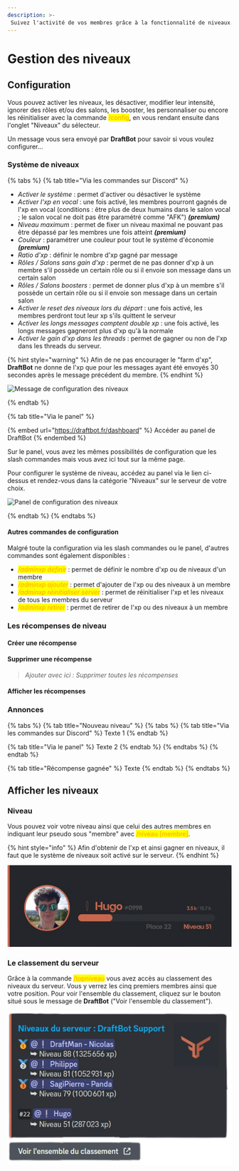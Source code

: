```yaml
---
description: >-
 Suivez l'activité de vos membres grâce à la fonctionnalité de niveaux.
---
```

# Gestion des niveaux


## Configuration
Vous pouvez activer les niveaux, les désactiver, modifier leur intensité, ignorer des rôles et/ou des salons, les booster, les personnaliser ou encore les réinitialiser avec la commande <mark style="color:orange;">/config</mark>, en vous rendant ensuite dans l'onglet "Niveaux" du sélecteur.

Un message vous sera envoyé par **DraftBot** pour savoir si vous voulez configurer...
<!-- 
- Le système de niveaux
- Les récompenses de niveau
- L'annonce d'un nouveau niveau
- L'annonce d'une récompense gagnée -->

### Système de niveaux
{% tabs %}
{% tab title="Via les commandes sur Discord" %}
* *Activer le système* : permet d'activer ou désactiver le système
* *Activer l'xp en vocal* : une fois activé, les membres pourront gagnés de l'xp en vocal (conditions : être plus de deux humains dans le salon vocal ; le salon vocal ne doit pas être paramétré comme "AFK") ***(premium)***
* *Niveau maximum* : permet de fixer un niveau maximal ne pouvant pas être dépassé par les membres une fois atteint ***(premium)***
* *Couleur* : paramétrer une couleur pour tout le système d'économie ***(premium)***
* *Ratio d'xp* : définir le nombre d'xp gagné par message
* *Rôles / Salons sans gain d'xp* : permet de ne pas donner d'xp à un membre s'il possède un certain rôle ou si il envoie son message dans un certain salon
* *Rôles / Salons boosters* : permet de donner plus d'xp à un membre s'il possède un certain rôle ou si il envoie son message dans un certain salon
* *Activer le reset des niveaux lors du départ* : une fois activé, les membres perdront tout leur xp s'ils quittent le serveur
* *Activer les longs messages comptent double xp* : une fois activé, les longs messages gagneront plus d'xp qu'à la normale
* *Activer le gain d'xp dans les threads* : permet de gagner ou non de l'xp dans les threads du serveur.

{% hint style="warning" %}
Afin de ne pas encourager le "farm d'xp", **DraftBot** ne donne de l'xp que pour les messages ayant été envoyés 30 secondes après le message précédent du membre.
{% endhint %}

![Message de configuration des niveaux](../.gitbook/assets/config_niveaux_syst%C3%A8me%20de%20niveaux.png)

{% endtab %}

{% tab title="Via le panel" %}

{% embed url="https://draftbot.fr/dashboard" %}
Accéder au panel de DraftBot
{% endembed %}

Sur le panel, vous avez les mêmes possibilités de configuration que les slash commandes mais vous avez ici tout sur la même page.

Pour configurer le système de niveau, accédez au panel via le lien ci-dessus et rendez-vous dans la catégorie "Niveaux" sur le serveur de votre choix.

![Panel de configuration des niveaux](../.gitbook/assets/config_niveaux_syst%C3%A8me%20de%20niveaux_panel.png)

{% endtab %}
{% endtabs %}

#### Autres commandes de configuration
Malgré toute la configuration via les slash commandes ou le panel, d'autres commandes sont également disponibles :
* *<mark style="color:orange;">/adminxp définir</mark>* : permet de définir le nombre d'xp ou de niveaux d'un membre
* *<mark style="color:orange;">/adminxp ajouter</mark>* : permet d'ajouter de l'xp ou des niveaux à un membre
* *<mark style="color:orange;">/adminxp réinitialiser server</mark>* : permet de réinitialiser l'xp et les niveaux de tous les membres du serveur
* *<mark style="color:orange;">/adminxp retirer</mark>* : permet de retirer de l'xp ou des niveaux à un membre

### Les récompenses de niveau
#### Créer une récompense

#### Supprimer une récompense
> *Ajouter avec ici : Supprimer toutes les récompenses*

#### Afficher les récompenses 


### Annonces
{% tabs %}
{% tab title="Nouveau niveau" %}
{% tabs %}
{% tab title="Via les commandes sur Discord" %}
Texte 1
{% endtab %}

{% tab title="Via le panel" %}
Texte 2
{% endtab %}
{% endtabs %}
{% endtab %}

{% tab title="Récompense gagnée" %}
Texte
{% endtab %}
{% endtabs %}



## Afficher les niveaux

### Niveau
Vous pouvez voir votre niveau ainsi que celui des autres membres en indiquant leur pseudo sous "membre" avec <mark style="color:orange;">/niveau \[membre]</mark>.

{% hint style="info" %}
Afin d'obtenir de l'xp et ainsi gagner en niveaux, il faut que le système de niveaux soit activé sur le serveur.
{% endhint %}

![Carte de niveau](../.gitbook/assets/niveau.png)

### Le classement du serveur
Grâce à la commande <mark style="color:orange;">/topniveau</mark> vous avez accès au classement des niveaux du serveur. Vous y verrez les cinq premiers membres ainsi que votre position. Pour voir l'ensemble du classement, cliquez sur le bouton situé sous le message de **DraftBot** ("Voir l'ensemble du classement").

![Classement des niveaux des membres du serveur](../.gitbook/assets/topniveau.png)